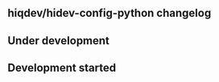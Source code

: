 hiqdev/hidev-config-python changelog
------------------------------------

## Under development


## Development started

